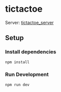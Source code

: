 # tictactoe

Server: [tictactoe_server](https://github.com/nhat-tien/tictactoe_server)

## Setup

### Install dependencies

```bash
npm install
```

### Run Development

```bash
npm run dev
```



